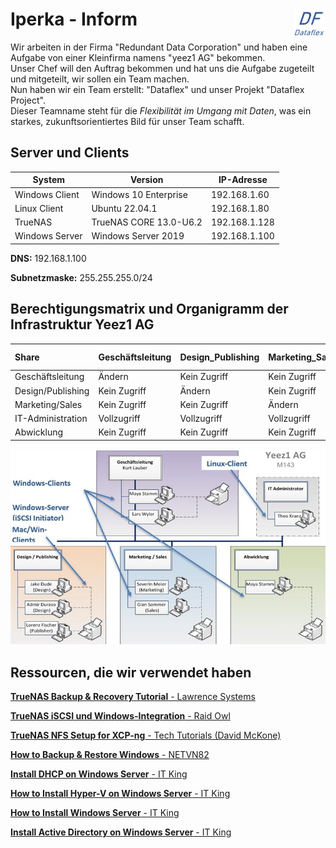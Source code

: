 # Iperka - Inform <img src="https://github.com/ironflipper/DataFlex/blob/main/Dokumentationen/iperka/Images/LOGO.png" alt="DataFlex Logo" align="right" width="50"/>

Wir arbeiten in der Firma "Redundant Data Corporation" und haben eine Aufgabe von einer Kleinfirma namens "yeez1 AG" bekommen.  
Unser Chef will den Auftrag bekommen und hat uns die Aufgabe zugeteilt und mitgeteilt, wir sollen ein Team machen.  
Nun haben wir ein Team erstellt: "Dataflex" und unser Projekt "Dataflex Project".  
Dieser Teamname steht für die *Flexibilität im Umgang mit Daten*, was ein starkes, zukunftsorientiertes Bild für unser Team schafft.


## Server und Clients

| System           | Version                  | IP-Adresse       |
|------------------|--------------------------|------------------|
| Windows Client   | Windows 10 Enterprise     | 192.168.1.60     |
| Linux Client     | Ubuntu 22.04.1            | 192.168.1.80     |
| TrueNAS          | TrueNAS CORE 13.0-U6.2    | 192.168.1.128    |
| Windows Server   | Windows Server 2019       | 192.168.1.100    |

**DNS:** 192.168.1.100

**Subnetzmaske:** 255.255.255.0/24


## Berechtigungsmatrix und Organigramm der Infrastruktur Yeez1 AG

| Share                | Geschäftsleitung  |  Design_Publishing  | Marketing_Sales  | IT-Administration  | Abwicklung        |
|:---------------------|:------------------|:-------------------|:-----------------|:-------------------|:------------------|
| Geschäftsleitung     | Ändern            | Kein Zugriff       | Kein Zugriff     | Kein Zugriff        | Kein Zugriff      |
|   Design/Publishing   | Kein Zugriff      | Ändern             | Kein Zugriff     | Kein Zugriff        | Kein Zugriff      |
|     Marketing/Sales   | Kein Zugriff      | Kein Zugriff       | Ändern           | Kein Zugriff         | Kein Zugriff      |
| IT-Administration     | Vollzugriff       | Vollzugriff        | Vollzugriff      | Vollzugriff        | Vollzugriff       |
| Abwicklung            | Kein Zugriff      | Kein Zugriff       | Kein Zugriff     | Kein Zugriff        | Ändern            |



![Organigramm](https://github.com/ironflipper/DataFlex/blob/main/Dokumentationen/iperka/Images/organigramm.png)

## Ressourcen, die wir verwendet haben

[**TrueNAS Backup & Recovery Tutorial** - Lawrence Systems](https://www.youtube.com/watch?v=XIj0iHtZvOg)

[**TrueNAS iSCSI und Windows-Integration** - Raid Owl](https://www.youtube.com/watch?v=TBFB6F--Nvk)

[**TrueNAS NFS Setup for XCP-ng** - Tech Tutorials (David McKone)](https://www.youtube.com/watch?v=ySMitWnNxp4&t=551s&ab_channel=TechTutorials-DavidMcKone)

[**How to Backup & Restore Windows** - NETVN82](https://www.youtube.com/watch?v=juMz3WcZB4U&ab_channel=NETVN82)

[**Install DHCP on Windows Server** - IT King](https://www.youtube.com/watch?v=r4mx_Iu0lr4)

[**How to Install Hyper-V on Windows Server** - IT King](https://www.youtube.com/watch?v=vsQX08u6YNA&ab_channel=ITKing)

[**How to Install Windows Server** - IT King](https://www.youtube.com/watch?v=Rg9-YDDHkyk&t=151s&ab_channel=ITKing)

[**Install Active Directory on Windows Server** - IT King](https://www.youtube.com/watch?v=Mww5THo5zf8&ab_channel=ITKing)

